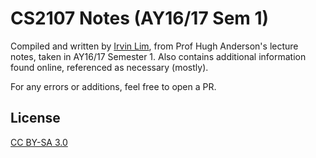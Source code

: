 # CS2107 Notes (AY16/17 Sem 1)

Compiled and written by [Irvin Lim](https://irvinlim.com), from Prof Hugh Anderson's lecture notes, taken in AY16/17 Semester 1. Also contains additional information found online, referenced as necessary (mostly).

For any errors or additions, feel free to open a PR.

## License

[CC BY-SA 3.0](https://creativecommons.org/licenses/by-sa/3.0/)